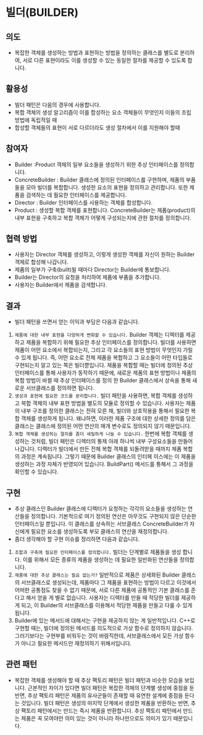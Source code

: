 # 빌더(BUILDER)

## 의도

- 복잡한 객체를 생성하는 방법과 표현하는 방법을 정의하는 클래스를 별도로 분리하여, 서로 다른 표현이라도 이를 생성할 수 있는 동일한 절차를 제공할 수 있도록 합니다.

## 활용성

- 빌더 패턴은 다음의 경우에 사용합니다.
- 복합 객체의 생성 알고리즘이 이를 합성하는 요소 객체들이 무엇인지 이들의 조립 방법에 독립적일 때
- 합성할 객체들의 표현이 서로 다르더라도 생성 절차에서 이를 지원해야 할때

## 참여자

- Builder :Product 객체의 일부 요소들을 생성하기 위한 추상 인터페이스를 정의합니다.
- ConcreteBuilder : Builder 클래스에 정의된 인터페이스를 구현하며, 제품의 부품들을 모아 빌더를 복합합니다. 생성한 요소의 표현을 정의하고 관리합니다. 또한 제품을 검색하는 데 필요한 인터페이스를 제공합니다.
- Director : Builder 인터페이스를 사용하는 객체를 합성합니다.
- Product : 생성할 복합 객체를 표현합니다. ConcreteBuilder는 제품(product)의 내부 표현을 구축하고 복합 객체가 어떻게 구성되는지에 관한 절차를 정의합니다.

## 협력 방법

- 사용자는 Director 객체를 생성하고, 이렇게 생성한 객체를 자신이 원하는 Builder 객체로 합성해 나갑니다.
- 제품의 일부가 구축(built)될 때마다 Director는 Builder에 통보합니다.
- Builder는 Director의 요청을 처리하여 제품에 부품을 추가합니다.
- 사용자는 Builder에서 제품을 검색합니다.

## 결과

- 빌더 패턴을 쓰면서 얻는 이익과 부담은 다음과 같습니다.

1. `제품에 대한 내부 표현을 다양하게 변화할 수 있습니다.` Builder 객체는 디렉터를 제공하고 제품을 복합하기 위해 필요한 추상 인터페이스를 정의합니다. 빌더를 사용하면 제품이 어떤 요소에서 복합되는지, 그리고 각 요소들의 표현 방법이 무엇인지 가릴 수 있게 됩니다. 즉, 어떤 요소로 전체 제품을 복합하고 그 요소들이 어떤 타입들로 구현되는지 알고 있는 쪽은 빌더뿐입니다. 제품을 복합할 때는 빌더에 정의된 추상 인터페이스를 통해 사용자가 동작하기 때문에, 새로운 제품의 표현 방법이나 제품의 복합 방법이 바뀔 때 추상 인터페이스를 정의 한 Builder 클래스에서 상속을 통해 새로운 서브클래스를 정의하면 됩니다.
2. `생성과 표현에 필요한 코드를 분리합니다.` 빌더 패턴을 사용하면, 복합 객체를 생성하고 복합 객체의 내부 표현 방법을 별도의 모듈로 정의할 수 있습니다. 사용자는 제품의 내부 구조를 정의한 클래스는 전혀 모른 채, 빌더와 상호작용을 통해서 필요한 복합 객체를 생성하게 됩니다. 왜냐하면, 이러한 제품 구조에 대한 상세한 정의를 담은 클래스는 클래스에 정의된 어떤 연산의 매개 변수로도 정의되지 않기 때문입니다.
3. `복합 객체를 생성하는 절차를 좀더 세밀하게 나눌 수 있습니다.` 한번에 복합 객체를 생성하는 것처럼, 빌더 패턴은 디렉터의 통제 아래 하나씩 내부 구성요소들을 만들어 나갑니다. 디렉터가 빌더에서 만든 전체 복합 객체를 되돌려받을 때까지 제품 복합의 과정은 계속됩니다. 그렇기 때문에 Builder 클래스의 인터페 이스에는 이 제품을 생성하는 과정 자체가 반영되어 있습니다. BuildPart() 메서드를 통해서 그 과정을 확인할 수 있습니다.

## 구현

- 추상 클래스인 Builder 클래스에 디렉터가 요청하는 각각의 요소들을 생성하는 연산들을 정의합니다. 기본적으로 여기 정의된 연산은 아무것도 구현되지 않은 단순한 인터페이스일 뿐입니다. 이 클래스를 상속하는 서브클래스 ConcreteBuilder가 자신에게 필요한 요소를 생성하도록 부모 클래스의 연산을 재정의합니다.
- 좀더 생각해야 할 구현 이슈를 정리하면 다음과 같습니다.

1. `조합과 구축에 필요한 인터페이스를 정의합니다.` 빌더는 단계별로 제품들을 생성 합니다. 이를 위해서 모든 종류의 제품을 생성하는 데 필요한 일반화된 연산들을 정의합니다.
2. `제품에 대한 추상 클래스는 필요 없는가?` 일반적으로 제품은 상세화된 Builder 클래스의 서브클래스로 생성되는데, 제품마다 그 제품을 표현하는 방법이 다르고 이것에서 어떠한 공통점도 찾을 수 없기 때문에, 서로 다른 제품에 공통적인 기본 클래스를 준다고 해서 얻을 게 별로 없습니다. 사용자는 디렉터를 만들 때 적당한 빌더를 제공하게 되고, 이 Builder의 서브클래스를 이용해서 적당한 제품을 만들고 다룰 수 있게 됩니다.
3. Builder에 있는 메서드에 대해서는 구현을 제공하지 않는 게 일반적입니다. C++로 구현할 때는, 빌더에 정의된 메서드를 의도적으로 가상 함수로 정의하지 않습니다. 그러기보다는 구현부를 비워두는 것이 바람직한데, 서브클래스에서 모든 가상 함수가 아니고 필요한 메서드만 재정의하기 위해서입니다.

## 관련 패턴

- 복잡한 객체를 생성해야 할 때 추상 팩토리 패턴은 빌더 패턴과 비슷한 모습을 보입니다. 근본적인 차이가 있다면 빌더 패턴은 복잡한 객체의 단계별 생성에 중점을 둔 반면, 추상 팩토리 패턴은 제품의 유사군들이 존재할 때 유연한 설계에 중점을 둔다는 것입니다. 빌더 패턴은 생성의 마지막 단계에서 생성한 제품을 반환하는 반면, 추상 팩토리 패턴에서는 만드는 즉시 제품을 반환합니다. 추상 팩토리 패턴에서 만드는 제품은 꼭 모여야만 의미 있는 것이 아니라 하나만으로도 의미가 있기 때문입니다.
